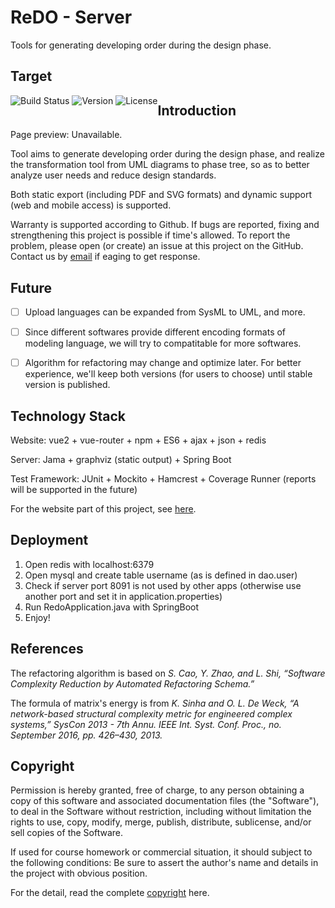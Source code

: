 # ReDO - Server
Tools for generating developing order during the design phase.

## Target


<div style="float:left;"> 
<img src="https://img.shields.io/badge/deploy-success-brightgreen.svg" alt="Build Status">  
<img src="https://img.shields.io/badge/version-1.0-green.svg" alt="Version">
<img src="https://img.shields.io/badge/license-MIT-red.svg" alt="License">
</div>


## Introduction

Page preview: Unavailable.

Tool aims to generate developing order during the design phase, and realize the transformation tool from UML diagrams to phase tree, so as to better analyze user needs and reduce design standards.

Both static export (including PDF and SVG formats) and dynamic support (web and mobile access) is supported.

Warranty is supported according to Github. If bugs are reported, fixing and strengthening this project is possible if time's allowed. To report the problem, please open (or create) an issue at this project on the GitHub. Contact us by [email](10165101169@stu.ecnu.edu.cn) if eaging to get response.


## Future

- [ ] Upload languages can be expanded from SysML to UML, and more.

- [ ] Since different softwares provide different encoding formats of modeling language, we will try to compatitable for more softwares. 

- [ ] Algorithm for refactoring may change and optimize later. For better experience, we'll keep both versions (for users to choose) until stable version is published.

## Technology Stack

Website: vue2 + vue-router + npm + ES6 + ajax + json + redis

Server: Jama + graphviz (static output) + Spring Boot

Test Framework: JUnit + Mockito + Hamcrest + Coverage Runner (reports will be supported in the future)

For the website part of this project, see [here](github.com/ivyee17/software-reconstruction-website).

## Deployment

1. Open redis with localhost:6379
2. Open mysql and create table username (as is defined in dao.user)
3. Check if server port 8091 is not used by other apps (otherwise use another port and set it in application.properties)
4. Run RedoApplication.java with SpringBoot
5. Enjoy!

## References

The refactoring algorithm is based on <i>S. Cao, Y. Zhao, and L. Shi, “Software Complexity Reduction by Automated Refactoring Schema.”</i>

The formula of matrix's energy is from <i>K. Sinha and O. L. De Weck, “A network-based structural complexity metric for engineered complex systems,” SysCon 2013 - 7th Annu. IEEE Int. Syst. Conf. Proc., no. September 2016, pp. 426–430, 2013.</i>

## Copyright

Permission is hereby granted, free of charge, to any person obtaining a copy of this software and associated documentation files (the "Software"), to deal in the Software without restriction, including without limitation the rights to use, copy, modify, merge, publish, distribute, sublicense, and/or sell copies of the Software.

If used for course homework or commercial situation, it should subject to the following conditions: Be sure to assert the author's name and details in the project with obvious position.

For the detail, read the complete [copyright](./LICENSE) here.
